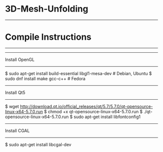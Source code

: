 # 3D-Mesh-Unfolding

******************************
# Compile Instructions
******************************

******************************
Install OpenGL
******************************
$ sudo apt-get install build-essential libgl1-mesa-dev  # Debian, Ubuntu
$ sudo dnf install make gcc-c++  # Fedora

******************************
Install Qt5
******************************
$ wget http://download.qt.io/official_releases/qt/5.7/5.7.0/qt-opensource-linux-x64-5.7.0.run
$ chmod +x qt-opensource-linux-x64-5.7.0.run
$ ./qt-opensource-linux-x64-5.7.0.run
$ sudo apt-get install libfontconfig1

******************************
Install CGAL
******************************
$ sudo apt-get install libcgal-dev 



